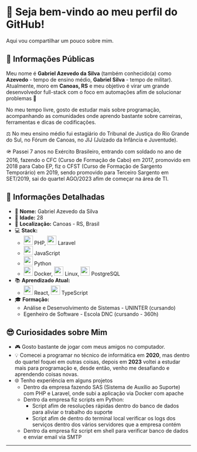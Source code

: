 # 🫡 Seja bem-vindo ao meu perfil do GitHub!

Aqui vou compartilhar um pouco sobre mim. 

## 🌟 Informações Públicas

Meu nome é **Gabriel Azevedo da Silva** (também conhecido(a) como **Azevedo** - tempo de ensino médio, **Gabriel Silva** - tempo de militar). Atualmente, moro em **Canoas, RS** e meu objetivo é virar um grande desenvolvedor full-stack com o foco em automações afim de solucionar problemas 🚀

No meu tempo livre, gosto de estudar mais sobre programação, acompanhando as comunidades onde aprendo bastante sobre carreiras, ferramentas e dicas de codificações. 

⚖️ No meu ensino médio fui estagiário do Tribunal de Justiça do Rio Grande do Sul, no Fórum de Canoas, no JIJ (Juízado da Infância e Juventude).

🪖 Passei 7 anos no Exército Brasileiro, entrando com soldado no ano de 2016, fazendo o CFC (Curso de Formação de Cabo) em 2017, promovido em 2018 para Cabo EP, fiz o CFST (Curso de Formação de Sargento Temporário) em 2019, sendo promovido para Terceiro Sargento em SET/2019, sai do quartel AGO/2023 afim de começar na área de TI.

## 📝 Informações Detalhadas

- 👤 **Nome:** Gabriel Azevedo da Silva   
- 🎂 **Idade:** 28   
- 📍 **Localização:** Canoas - RS, Brasil   
- 💻 **Stack:**
  - <img height="25" src="https://raw.githubusercontent.com/marwin1991/profile-technology-icons/refs/heads/main/icons/php.png"> PHP, <img height="25" src="https://raw.githubusercontent.com/marwin1991/profile-technology-icons/refs/heads/main/icons/laravel.png"> Laravel
  - <img height="25" src="https://raw.githubusercontent.com/marwin1991/profile-technology-icons/refs/heads/main/icons/javascript.png"> JavaScript
  - <img height="25" src="https://raw.githubusercontent.com/marwin1991/profile-technology-icons/refs/heads/main/icons/python.png"> Python
  - <img height="25" src="https://raw.githubusercontent.com/marwin1991/profile-technology-icons/refs/heads/main/icons/docker.png"> Docker, <img height="25" src="https://raw.githubusercontent.com/marwin1991/profile-technology-icons/refs/heads/main/icons/linux.png"> Linux, <img height="25" src="https://raw.githubusercontent.com/marwin1991/profile-technology-icons/refs/heads/main/icons/postgresql.png"> PostgreSQL
- 📚 **Aprendizado Atual:**
  - <img height="25" src="https://raw.githubusercontent.com/marwin1991/profile-technology-icons/refs/heads/main/icons/react.png"> React, <img height="25" src="https://raw.githubusercontent.com/marwin1991/profile-technology-icons/refs/heads/main/icons/typescript.png"> TypeScript   
- 🎓 **Formação:**
  - Análise e Desenvolvimento de Sistemas - UNINTER (cursando)
  - Egenheiro de Software - Escola DNC (cursando - 360h)
<!-- - 🏆 **Conquistas:** [Prêmios ou reconhecimentos, se houver] -->

## 😎 Curiosidades sobre Mim

- 🎮 Gosto bastante de jogar com meus amigos no computador. 
- 💡 Comecei a programar no técnico de informática em **2020**, mas dentro do quartel foquei em outras coisas, depois em **2023** voltei a estudar mais para programação e, desde então, venho me desafiando e aprendendo coisas novas.    
- 🌐 Tenho experiência em alguns projetos
  - Dentro da empresa fazendo SAS (Sistema de Auxílio ao Suporte) com PHP e Laravel, onde subi a aplicação via Docker com apache
  - Dentro da empresa fiz scripts em Python:
      - Script afim de resoluções rápidas dentro do banco de dados para aliviar o trabalho do suporte
      - Script afim de dentro do terminal local verificar os logs dos serviços dentro dos vários servidores que a empresa contém
  - Dentro da empresa fiz script em shell para verificar banco de dados e enviar email via SMTP

---
